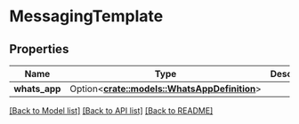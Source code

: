 # MessagingTemplate

## Properties

Name | Type | Description | Notes
------------ | ------------- | ------------- | -------------
**whats_app** | Option<[**crate::models::WhatsAppDefinition**](WhatsAppDefinition.md)> |  | [optional]

[[Back to Model list]](../README.md#documentation-for-models) [[Back to API list]](../README.md#documentation-for-api-endpoints) [[Back to README]](../README.md)


